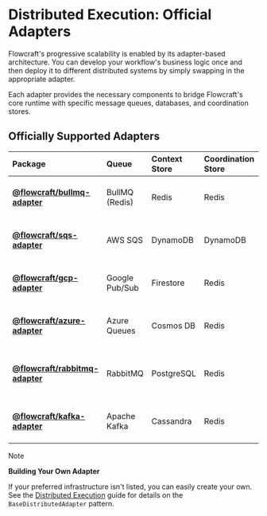 # Distributed Execution: Official Adapters

Flowcraft's progressive scalability is enabled by its adapter-based architecture. You can develop your workflow's business logic once and then deploy it to different distributed systems by simply swapping in the appropriate adapter.

Each adapter provides the necessary components to bridge Flowcraft's core runtime with specific message queues, databases, and coordination stores.

## Officially Supported Adapters

| Package | Queue | Context Store | Coordination Store | Ideal For |
| :--- | :--- | :--- | :--- | :--- |
| **[@flowcraft/bullmq-adapter](/guide/adapters/bullmq)** | BullMQ (Redis) | Redis | Redis | High-performance, all-in-one Redis stack. |
| **[@flowcraft/sqs-adapter](/guide/adapters/sqs)** | AWS SQS | DynamoDB | DynamoDB | Fully native, serverless-friendly AWS stack. |
| **[@flowcraft/gcp-adapter](/guide/adapters/gcp)** | Google Pub/Sub | Firestore | Redis | Native Google Cloud integration. |
| **[@flowcraft/azure-adapter](/guide/adapters/azure)** | Azure Queues | Cosmos DB | Redis | Native Microsoft Azure integration. |
| **[@flowcraft/rabbitmq-adapter](/guide/adapters/rabbitmq)** | RabbitMQ | PostgreSQL | Redis | Classic, reliable enterprise messaging stack. |
| **[@flowcraft/kafka-adapter](/guide/adapters/kafka)** | Apache Kafka | Cassandra | Redis | Extreme-scale, high-throughput streaming. |

> [!NOTE]
> **Building Your Own Adapter**
>
> If your preferred infrastructure isn't listed, you can easily create your own. See the [Distributed Execution](/guide/distributed-execution) guide for details on the `BaseDistributedAdapter` pattern.
